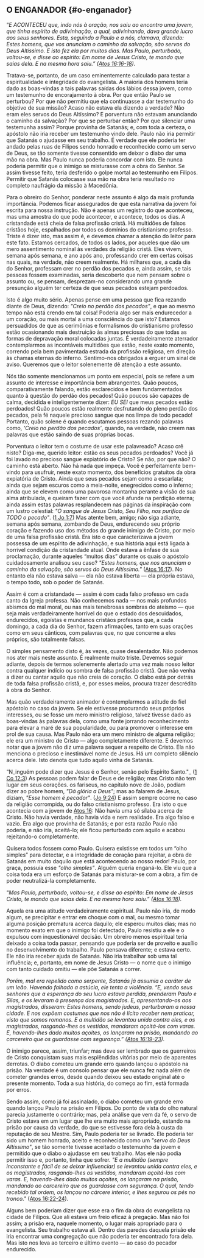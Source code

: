 ## O ENGANADOR {#o-enganador}

“_E ACONTECEU que, indo nós à oração, nos saiu ao encontro uma jovem, que tinha espírito de adivinhação, a qual, adivinhando, dava grande lucro aos seus senhores. Esta, seguindo a Paulo e a nós, clamava, dizendo: Estes homens, que vos anunciam o caminho da salvação, são servos do Deus Altíssimo. E isto fez ela por muitos dias. Mas Paulo, perturbado, voltou-se, e disse ao espírito: Em nome de Jesus Cristo, te mando que saias dela. E na mesma hora saiu.” (_[_Atos 16:16-18_](http://bibliaonline.com.br/acf/atos/16/16-18)_)._

Tratava-se, portanto, de um caso eminentemente calculado para testar a espiritualidade e integridade do evangelista. A maioria dos homens teria dado as boas-vindas a tais palavras saídas dos lábios dessa jovem, como um testemunho de encorajamento à obra. Por que então Paulo se perturbou? Por que não permitiu que ela continuasse a dar testemunho do objetivo de sua missão? Acaso não estava ela dizendo a verdade? Não eram eles servos do Deus Altíssimo? E porventura não estavam anunciando o caminho da salvação? Por que se perturbar então? Por que silenciar uma testemunha assim? Porque provinha de Satanás; e, com toda a certeza, o apóstolo não iria receber um testemunho vindo dele. Paulo não iria permitir que Satanás o ajudasse em seu trabalho. É verdade que ele poderia ter andado pelas ruas de Filipos sendo honrado e reconhecido como um servo de Deus, se tão somente tivesse consentido em deixar o diabo dar uma mão na obra. Mas Paulo nunca poderia concordar com isto. Ele nunca poderia permitir que o inimigo se misturasse com a obra do Senhor. Se assim tivesse feito, teria desferido o golpe mortal ao testemunho em Filipos. Permitir que Satanás colocasse sua mão na obra teria resultado no completo naufrágio da missão à Macedônia.

Para o obreiro do Senhor, ponderar neste assunto é algo da mais profunda importância. Podemos ficar assegurados de que esta narrativa da jovem foi escrita para nossa instrução. Não é apenas um registro do que aconteceu, mas uma amostra do que pode acontecer, e acontece, todos os dias. A cristandade está cheia de falsa profissão cristã. Há multidões de falsos cristãos hoje, espalhados por todos os domínios do cristianismo professo. Triste é dizer isto, mas assim é, e devemos chamar a atenção do leitor para este fato. Estamos cercados, de todos os lados, por aqueles que dão um mero assentimento nominal às verdades da religião cristã. Eles vivem, semana após semana, e ano após ano, professando crer em certas coisas nas quais, na verdade, não creem realmente. Há milhares que, a cada dia do Senhor, professam crer no perdão dos pecados e, ainda assim, se tais pessoas fossem examinadas, seria descoberto que nem pensam sobre o assunto ou, se pensam, desprezam-no considerando uma grande presunção alguém ter certeza de que seus pecados estejam perdoados.

Isto é algo muito sério. Apenas pense em uma pessoa que fica rezando diante de Deus, dizendo: _&quot;Creio no perdão dos pecados&quot;_, e que ao mesmo tempo não está crendo em tal coisa! Poderia algo ser mais endurecedor a um coração, ou mais mortal a uma consciência do que isto? Estamos persuadidos de que as cerimônias e formalismos do cristianismo professo estão ocasionando mais destruição às almas preciosas do que todas as formas de depravação moral colocadas juntas. É verdadeiramente aterrador contemplarmos as incontáveis multidões que estão, neste exato momento, correndo pela bem pavimentada estrada da profissão religiosa, em direção às chamas eternas do inferno. Sentimo-nos obrigados a erguer um sinal de aviso. Queremos que o leitor solenemente dê atenção a este assunto.

Nós tão somente mencionamos um ponto em especial, pois se refere a um assunto de interesse e importância bem abrangentes. Quão poucos, comparativamente falando, estão esclarecidos e bem fundamentados quanto à questão do perdão dos pecados! Quão poucos são capazes de calma, decidida e inteligentemente dizer: _EU SEI_ que meus pecados estão perdoados! Quão poucos estão realmente desfrutando do pleno perdão dos pecados, pela fé naquele precioso sangue que nos limpa de todo pecado! Portanto, quão solene é quando escutamos pessoas rezando palavras como, _&#039;Creio no perdão dos pecados’_, quando, na verdade, não creem nas palavras que estão saindo de suas próprias bocas.

Porventura o leitor tem o costume de usar este palavreado? Acaso crê nisto? Diga-me, querido leitor: estão os seus pecados perdoados? Você já foi lavado no precioso sangue expiatório de Cristo? Se não, por que não? O caminho está aberto. Não há nada que impeça. Você é perfeitamente bem-vindo para usufruir, neste exato momento, dos benefícios gratuitos da obra expiatória de Cristo. Ainda que seus pecados sejam como a escarlata; ainda que sejam escuros como a meia-noite, enegrecidos como o inferno; ainda que se elevem como uma pavorosa montanha perante a visão de sua alma atribulada, e queiram fazer com que você afunde na perdição eterna; ainda assim estas palavras resplandecem nas páginas da inspiração com um lustro celestial: _&quot;O sangue de Jesus Cristo, Seu Filho, nos purifica de TODO o pecado&quot;_. ([1 Jo 1:7](http://bibliaonline.com.br/acf/1jo/1/7)) Mas atente bem, amigo; não siga adiante, semana após semana, zombando de Deus, endurecendo seu próprio coração e fazendo uso dos métodos do grande inimigo de Cristo, por meio de uma falsa profissão cristã. Era isto o que caracterizava a jovem possessa de um espírito de adivinhação, e sua história aqui está ligada à horrível condição da cristandade atual. Onde estava a ênfase de sua proclamação, durante aqueles “muitos dias” durante os quais o apóstolo cuidadosamente analisou seu caso? _&quot;Estes homens, que nos anunciam o caminho da salvação, são servos do Deus Altíssimo.&quot;_ ([Atos 16:17](http://bibliaonline.com.br/acf/atos/16/17)). No entanto ela não estava salva — ela não estava liberta — ela própria estava, o tempo todo, sob o poder de Satanás.

Assim é com a cristandade — assim é com cada falso professo em cada canto da Igreja professa. Não conhecemos nada — nos mais profundos abismos do mal moral, ou nas mais tenebrosas sombras do ateísmo — que seja mais verdadeiramente horrível do que o estado dos descuidados, endurecidos, egoístas e mundanos cristãos professos que, a cada domingo, a cada dia do Senhor, fazem afirmações, tanto em suas orações como em seus cânticos, com palavras que, no que concerne a eles próprios, são totalmente falsas.

O simples pensamento disto é, às vezes, quase desalentador. Não podemos nos ater mais neste assunto. É realmente muito triste. Devemos seguir adiante, depois de termos solenemente alertado uma vez mais nosso leitor contra qualquer indício ou sombra de falsa profissão cristã. Que não venha a dizer ou cantar aquilo que não creia de coração. O diabo está por detrás de toda falsa profissão cristã, e, por esses meios, procura trazer descrédito à obra do Senhor.

Mas quão verdadeiramente animador é contemplarmos a atitude do fiel apóstolo no caso da jovem. Se ele estivesse procurando seus próprios interesses, ou se fosse um mero ministro religioso, talvez tivesse dado as boas-vindas às palavras dela, como uma fonte jorrando reconhecimento para elevar a maré de sua popularidade, ou para promover o interesse em prol de sua causa. Mas Paulo não era um mero ministro de alguma religião; ele era um ministro de Cristo — algo completamente diferente. E devemos notar que a jovem não diz uma palavra sequer a respeito de Cristo. Ela não menciona o precioso e inestimável nome de Jesus. Há um completo silêncio acerca dele. Isto denota que tudo aquilo vinha de Satanás.

“N_inguém pode dizer que Jesus é o Senhor, senão pelo Espírito Santo.&quot;_ ([1 Co 12:3](http://bibliaonline.com.br/acf/1co/12/3)) As pessoas podem falar de Deus e de religião; mas Cristo não tem lugar em seus corações. os fariseus, no capítulo nove de João, podiam dizer ao pobre homem, _&quot;Dá glória a Deus&quot;_; mas ao falarem de Jesus, diziam, _&quot;Esse homem é pecador&quot;_. ([Jo 9:24](http://bibliaonline.com.br/acf/jo/9/24)) E assim sempre ocorre no caso da religião corrompida, ou do falso cristianismo professo. Era isto o que acontecia com a jovem de [Atos 16](http://bibliaonline.com.br/acf/atos/16): Não havia uma só sílaba acerca de Cristo. Não havia verdade, não havia vida e nem realidade. Era algo falso e vazio. Era algo que provinha de Satanás; e por esta razão Paulo não poderia, e não iria, aceitá-lo; ele ficou perturbado com aquilo e acabou rejeitando-o completamente.

Quisera todos fossem como Paulo. Quisera existisse em todos um “olho simples” para detectar, e a integridade de coração para rejeitar, a obra de Satanás em muito daquilo que está acontecendo ao nosso redor! Paulo, por graça, possuía esse _&quot;olho simples&quot;_. Alguém queria enganá-lo. Ele viu que a coisa toda era um esforço de Satanás para misturar-se com a obra, a fim de poder neutralizá-la completamente.

“_Mas Paulo, perturbado, voltou-se, e disse ao espírito: Em nome de Jesus Cristo, te mando que saias dela. E na mesma hora saiu.” (_[_Atos 16:18_](http://bibliaonline.com.br/acf/atos/16/18)_)._

Aquela era uma atitude verdadeiramente espiritual. Paulo não iria, de modo algum, se precipitar e entrar em choque com o mal, ou mesmo tomar alguma posição prematura acerca daquilo; ele esperou muitos dias; mas no momento exato em que o inimigo foi detectado, Paulo resistiu a ele e o expulsou com inquestionável decisão. Um obreiro menos espiritual teria deixado a coisa toda passar, pensando que poderia ser de proveito e auxílio no desenvolvimento do trabalho. Paulo pensava diferente; e estava certo. Ele não iria receber ajuda de Satanás. Não iria trabalhar sob uma tal influência; e, portanto, em nome de Jesus Cristo — o nome que o inimigo com tanto cuidado omitiu — ele põe Satanás a correr.

_Porém, mal era repelido como serpente, Satanás já assumia o caráter de um leão. Havendo falhado a astúcia, ele tenta a violência. “E, vendo seus senhores que a esperança do seu lucro estava perdida, prenderam Paulo e Silas, e os levaram à presença dos magistrados. E, apresentando-os aos magistrados, disseram: Estes homens, sendo judeus, perturbaram a nossa cidade. E nos expõem costumes que nos não é lícito receber nem praticar, visto que somos romanos. E a multidão se levantou unida contra eles, e os magistrados, rasgando-lhes os vestidos, mandaram açoitá-los com varas. E, havendo-lhes dado muitos açoites, os lançaram na prisão, mandando ao carcereiro que os guardasse com segurança.” (_[_Atos 16:19-23_](http://bibliaonline.com.br/acf/atos/16/19-23)_)._

O inimigo parece, assim, triunfar; mas deve ser lembrado que os guerreiros de Cristo conquistam suas mais esplêndidas vitórias por meio de aparentes derrotas. O diabo cometeu um grande erro quando lançou o apóstolo na prisão. Na verdade é um consolo pensar que ele nunca fez nada além de cometer grandes erros, desde quando deixou seu estado original até o presente momento. Toda a sua história, do começo ao fim, está formada por erros.

Sendo assim, como já foi assinalado, o diabo cometeu um grande erro quando lançou Paulo na prisão em Filipos. Do ponto de vista do olho natural parecia justamente o contrário; mas, pela análise que vem da fé, o servo de Cristo estava em um lugar que lhe era muito mais apropriado, estando na prisão por causa da verdade, do que se estivesse fora dela à custa da reputação de seu Mestre. Sim, Paulo poderia ter se livrado. Ele poderia ter sido um homem honrado, aceito e reconhecido como um _&quot;servo do Deus Altíssimo&quot;_, se tão somente tivesse aceitado o testemunho da jovem e permitido que o diabo o ajudasse em seu trabalho. Mas ele não podia permitir isso e, portanto, tinha que sofrer. _&quot;E a multidão (sempre inconstante e fácil de se deixar influenciar) se levantou unida contra eles, e os magistrados, rasgando-lhes os vestidos, mandaram açoitá-los com varas. E, havendo-lhes dado muitos açoites, os lançaram na prisão, mandando ao carcereiro que os guardasse com segurança. O qual, tendo recebido tal ordem, os lançou no cárcere interior, e lhes segurou os pés no tronco.&quot;_ ([Atos 16:22-24](http://bibliaonline.com.br/acf/atos/16/22-24)).

Alguns bem poderiam dizer que esse era o fim da obra do evangelista na cidade de Filipos. Que ali estava um freio eficaz à pregação. Mas não foi assim; a prisão era, naquele momento, o lugar mais apropriado para o evangelista. Seu trabalho estava ali. Dentro das paredes daquela prisão ele iria encontrar uma congregação que não poderia ter encontrado fora dela. Mas isto nos leva ao terceiro e último evento — ao caso do pecador endurecido.